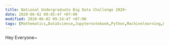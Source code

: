 ```yaml
---
title: National Undergraduate Big Data Challenge 2020~
date: 2020-06-02 09:45:47 +07:00
modified: 2020-06-02 09:24:47 +07:00
tags: [Mathematics,DataScience,Jupyternotebook,Python,Machinelearning,Latex]
---
```

Hey Everyone~

